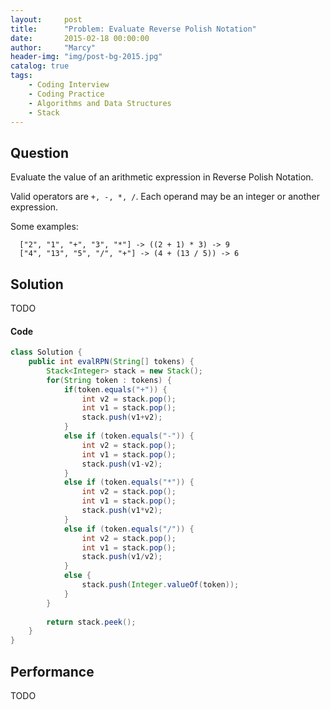 ```yaml
---
layout:     post
title:      "Problem: Evaluate Reverse Polish Notation"
date:       2015-02-18 00:00:00
author:     "Marcy"
header-img: "img/post-bg-2015.jpg"
catalog: true
tags:
    - Coding Interview
    - Coding Practice
    - Algorithms and Data Structures
    - Stack
---
```


## Question

Evaluate the value of an arithmetic expression in Reverse Polish Notation.

Valid operators are `+, -, *, /`. Each operand may be an integer or another expression.

Some examples:
```
  ["2", "1", "+", "3", "*"] -> ((2 + 1) * 3) -> 9
  ["4", "13", "5", "/", "+"] -> (4 + (13 / 5)) -> 6
```

## Solution
TODO

#### Code
```java
class Solution {
    public int evalRPN(String[] tokens) {
        Stack<Integer> stack = new Stack();
        for(String token : tokens) {
            if(token.equals("+")) {
                int v2 = stack.pop();
                int v1 = stack.pop();
                stack.push(v1+v2);
            }
            else if (token.equals("-")) {
                int v2 = stack.pop();
                int v1 = stack.pop();
                stack.push(v1-v2);
            }
            else if (token.equals("*")) {
                int v2 = stack.pop();
                int v1 = stack.pop();
                stack.push(v1*v2);
            }
            else if (token.equals("/")) {
                int v2 = stack.pop();
                int v1 = stack.pop();
                stack.push(v1/v2);
            }
            else {
                stack.push(Integer.valueOf(token));
            }
        }
        
        return stack.peek();
    }
}
```

## Performance
TODO